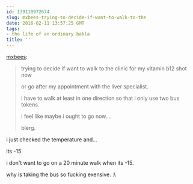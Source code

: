 ```yaml
---
id: 139110972674
slug: mxbees-trying-to-decide-if-want-to-walk-to-the
date: 2016-02-11 13:57:25 GMT
tags:
- the life of an ordinary bakla
title: ''
---
```

<p><a class="tumblr_blog" href="http://mxbees.tumblr.com/post/139110703684">mxbees</a>:</p>
<blockquote>
<p>trying to decide if want to walk to the clinic for my vitamin b12 shot now</p>

<p>or go after my appointment with the liver specialist.</p>

<p>i have to walk at least in one direction so that i only use two bus tokens.</p>

<p>i feel like maybe i ought to go now….</p>

<p>blerg.</p>
</blockquote>

i just checked the temperature and...

its -15

i don't want to go on a 20 minute walk when its -15. 

why is taking the bus so fucking exensive. :\